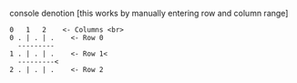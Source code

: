 

console denotion [this works by manually entering row and column range] 
  
```
0   1   2    <- Columns <br>
0 . | . | .    <- Row 0 
  ---------
1 . | . | .    <- Row 1<
  ---------<
2 . | . | .    <- Row 2
```
